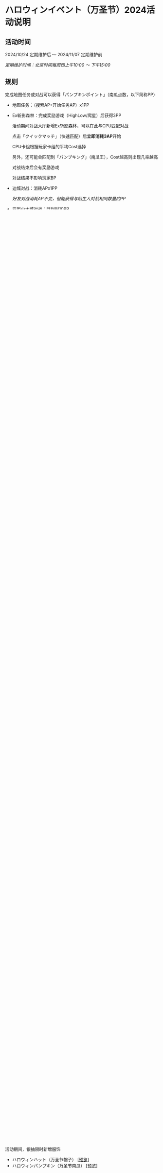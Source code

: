 # ハロウィンイベント（万圣节）2024活动说明

## 活动时间

2024/10/24 定期维护后 ～ 2024/11/07 定期维护前

*定期维护时间：北京时间每周四上午10:00 ～ 下午15:00*

## 规则

完成地图任务或对战可以获得「パンプキンポイント」（南瓜点数，以下简称PP）

- 地图任务：（搜索AP+开始任务AP）x1PP

- Ex斩影森林：完成奖励游戏（HighLow/爬星）后获得3PP

  活动期间对战大厅新增Ex斩影森林，可以在此与CPU匹配对战

  点击「クイックマッチ」（快速匹配）后**立即消耗3AP**开始

  CPU卡组根据玩家卡组的平均Cost选择

  另外，还可能会匹配到「パンプキング」（南瓜王），Cost越高则出现几率越高

  对战结束后会有奖励游戏

  对战结果不影响玩家BP

- 迪城对战：消耗APx1PP

  *好友对战消耗AP不变，但能获得与陌生人对战相同数量的PP*

- 亚历山大城对战：胜利时10PP

- 可以在商店的「イベント」（活动）分区使用PP兑换奖励

- 简单地说

  好友1vs1对战时 1AP=2PP

  好友3vs3对战时 3AP=5PP

  亚历山大城胜利时 1AP=10PP

  其他时候（对战或推图）1AP=1PP

  消耗星星也会给予同样多的PP

- 未消耗的PP会在活动结束后删除

## 奖品（兑换）

- 兑换截止时间为2024/11/14定期维护前

|                                                              | PP   | 数量上限 | 总PP    |
| ------------------------------------------------------------ | ---- | -------- | ------- |
| **道具**                                                     |      |          |         |
| 至宝神药（AP上限+1）                                         | 15   | 1        | 15      |
| 日记本（好友栏+5）                                           | 10   | 2        | 20      |
| 10衣柜                                                       | 10   | 2        | 20      |
| 花1                                                          | 2    | 20       | 40      |
| 花3                                                          | 3    | 15       | 45      |
| 花5                                                          | 5    | 10       | 50      |
| 幸运草                                                       | 5    | 10       | 50      |
| 跳跃星                                                       | 8    | 5        | 40      |
| 3小时沙漏                                                    | 3    | 20       | 60      |
| 超时空沙漏                                                   | 5    | 10       | 50      |
| Ex影大陆通行证1                                              | 8    | 5        | 40      |
| Ex影大陆通行证2                                              | 9    | 4        | 36      |
| Ex影大陆通行证3                                              | 10   | 3        | 30      |
| Ex月大陆通行证1                                              | 9    | 5        | 45      |
| Ex月大陆通行证2                                              | 10   | 4        | 40      |
| Ex月大陆通行证3                                              | 11   | 3        | 33      |
| *小计*                                                       |      |          | *614*   |
|                                                              |      |          |         |
| **装备卡**                                                   |      |          |         |
| ハロウィンフォーク（万圣节叉子）                             | 60   | 1        | 60      |
| バットブーメラン（球棒回旋镖?）                              | 60   | 1        | 60      |
| *小计*                                                       |      |          | *120*   |
|                                                              |      |          |         |
| **服饰**                                                     |      |          |         |
| ハロウィンマント（万圣节斗篷） <a href="imgs/costumes/ハロウィンマント_Preview.jpg" target="_blank">[预览]</a> | 40   | 1        | 40      |
| ハロウィンマント（緑） <a href="imgs/costumes/ハロウィンマント（緑）_Preview.jpg" target="_blank">[预览]</a> | 40   | 1        | 40      |
| ハロウィンマント（ピンク） <a href="imgs/costumes/ハロウィンマント（桃）_Preview.jpg" target="_blank">[预览]</a> | 40   | 1        | 40      |
| ハロウィンマント（紫） <a href="imgs/costumes/ハロウィンマント（紫）_Preview.jpg" target="_blank">[预览]</a> | 40   | 1        | 40      |
| *小计*                                                       |      |          | *160*   |
|                                                              |      |          |         |
| **其他**                                                     |      |          |         |
| 5 GEM                                                        | 1    | 无限     |         |
| 50 GEM                                                       | 10   | 无限     |         |
| 500 GEM                                                      | 100  | 无限     |         |
| 1000 GEM                                                     | 200  | 无限     |         |
| *GEM开放兑换时间：*<br>*2024/11/07定期维护后 ～ 2024/11/14定期维护前* |      |          |         |
|                                                              |      |          |         |
| **总计**                                                     |      |          | **894** |
|                                                              |      |          |         |
| 每日PVP星星                                                  |      |          | 210     |
| 消耗AP                                                       |      |          | 884     |
| 消耗AP（仅好友3V3）                                          |      |          | 491     |

## 限时挑战

- 战胜パンプキング（南瓜王）1次
  - 奖励：票x3，记忆碎片（黄碎）x3
- 战胜南瓜王3次
  - 奖励：票x5，时间碎片（绿碎）x3

- 战胜南瓜王5次
  - 奖励：票x10，灵魂碎片（蓝碎）x3

## 商店限时销售

1. ハロウィンハット（緑）<a href="imgs/costumes/ハロウィンハット（緑）_Preview.png" target="_blank">[预览]</a> 300pt

   万圣节帽子（绿）

2. ハロウィンハット（桃）<a href="imgs/costumes/ハロウィンハット（桃）_Preview.png" target="_blank">[预览]</a> 300pt

   万圣节帽子（粉）

3. ハロウィンハット（紫）<a href="imgs/costumes/ハロウィンハット（紫）_Preview.png" target="_blank">[预览]</a> 300pt

   万圣节帽子（紫）

4. ハロウィンパンプキン（緑）<a href="imgs/costumes/ハロウィンパンプキン（緑）_Preview.png" target="_blank">[预览]</a> 300pt

   万圣节南瓜（绿）

5. ハロウィンパンプキン（桃）<a href="imgs/costumes/ハロウィンパンプキン（桃）_Preview.png" target="_blank">[预览]</a> 300pt

   万圣节南瓜（粉）

6. ハロウィンパンプキン（紫）<a href="imgs/costumes/ハロウィンパンプキン（紫）_Preview.png" target="_blank">[预览]</a> 300pt

   万圣节南瓜（紫）

7. キョンシーハット（赤）<a href="imgs/costumes/キョンシーハット（赤）_Preview.png" target="_blank">[预览]</a> 350pt

   僵尸帽（红）

8. キョンシーハット（青）<a href="imgs/costumes/キョンシーハット（青）_Preview.png" target="_blank">[预览]</a> 350pt

   僵尸帽（蓝）

9. キョンシードレス（赤） 350pt

   僵尸连衣裙（红）（预览见组合包）

10. キョンシードレス（青） 350pt

    僵尸连衣裙（蓝）（预览见组合包）

11. キョンシーシューズ（赤） <a href="imgs/costumes/キョンシーシューズ（赤）_Preview.png" target="_blank">[预览]</a> 350pt

    僵尸鞋（红）

12. キョンシーシューズ（青） <a href="imgs/costumes/キョンシーシューズ（青）_Preview.png" target="_blank">[预览]</a> 350pt

    僵尸鞋（蓝）

13. 坟墓 <a href="imgs/costumes/墓_Preview.png" target="_blank">[预览]</a> 350pt

14. 鬼火ランタン（鬼火灯笼） <a href="imgs/costumes/鬼火ランタン_Preview.png" target="_blank">[预览]</a> 350pt

15. 僵尸组合包 <a href="imgs/costumes/キョンシーバンドル_Preview.jpg" target="_blank">[预览]</a> 2700pt

    内容：7~14各1份、口（獠牙） <a href="imgs/costumes/口（牙）_Preview.png" target="_blank">[预览]</a>

    此商品位于商店的「Item」->「特殊」页

## 暗房

活动期间，银抽限时新增服饰

- ハロウィンハット（万圣节帽子） <a href="imgs/costumes/ハロウィンハット_Preview.png" target="_blank">[预览]</a>
- ハロウィンパンプキン（万圣节南瓜） <a href="imgs/costumes/ハロウィンパンプキン_Preview.png" target="_blank">[预览]</a>